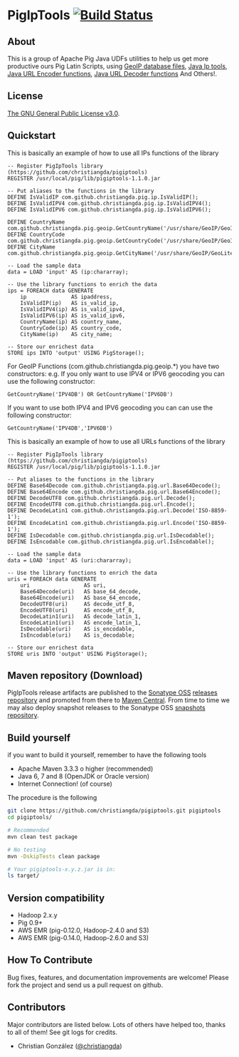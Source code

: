 # PigIpTools [![Build Status](https://travis-ci.org/christiangda/pigiptools.png)](https://travis-ci.org/christiangda/pigiptools)

## About
This is a group of Apache Pig Java UDFs utilities to help us get more productive ours Pig Latin Scripts, using
[GeoIP database files](http://dev.maxmind.com/geoip/legacy/downloadable/),
[Java Ip tools](http://docs.oracle.com/javase/7/docs/api/java/net/InetAddress.html),
[Java URL Encoder functions](http://docs.oracle.com/javase/7/docs/api/java/net/URLEncoder.html),
[Java URL Decoder functions](http://docs.oracle.com/javase/7/docs/api/java/net/URLDecoder.html) And Others!.

## License
[The GNU General Public License v3.0](http://www.gnu.org/licenses/gpl-3.0.en.html).

## Quickstart
This is basically an example of how to use all IPs functions of the library
```PigLatin
-- Register PigIpTools library (https://github.com/christiangda/pigiptools)
REGISTER /usr/local/pig/lib/pigiptools-1.1.0.jar

-- Put aliases to the functions in the library
DEFINE IsValidIP com.github.christiangda.pig.ip.IsValidIP();
DEFINE IsValidIPV4 com.github.christiangda.pig.ip.IsValidIPV4();
DEFINE IsValidIPV6 com.github.christiangda.pig.ip.IsValidIPV6();

DEFINE CountryName com.github.christiangda.pig.geoip.GetCountryName('/usr/share/GeoIP/GeoIP.dat','/usr/share/GeoIP/GeoIPv6.dat');
DEFINE CountryCode com.github.christiangda.pig.geoip.GetCountryCode('/usr/share/GeoIP/GeoIP.dat','/usr/share/GeoIP/GeoIPv6.dat');
DEFINE CityName com.github.christiangda.pig.geoip.GetCityName('/usr/share/GeoIP/GeoLiteCity.dat','/usr/share/GeoIP/GeoLiteCityv6.dat');

-- Load the sample data
data = LOAD 'input' AS (ip:chararray);

-- Use the library functions to enrich the data
ips = FOREACH data GENERATE
    ip              AS ipaddress,
    IsValidIP(ip)   AS is_valid_ip,
    IsValidIPV4(ip) AS is_valid_ipv4,
    IsValidIPV6(ip) AS is_valid_ipv6,
    CountryName(ip) AS country_name,
    CountryCode(ip) AS country_code,
    CityName(ip)    AS city_name;

-- Store our enrichest data
STORE ips INTO 'output' USING PigStorage();
```
For GeoIP Functions (com.github.christiangda.pig.geoip.*) you have two constructors: e.g.
If you only want to use IPV4 or IPV6 geocoding you can use the following constructor:
```
GetCountryName('IPV4DB') OR GetCountryName('IPV6DB')
```
If you want to use both IPV4 and IPV6 geocoding you can can use the following constructor:
```
GetCountryName('IPV4DB','IPV6DB')
```

This is basically an example of how to use all URLs functions of the library
```PigLatin
-- Register PigIpTools library (https://github.com/christiangda/pigiptools)
REGISTER /usr/local/pig/lib/pigiptools-1.1.0.jar

-- Put aliases to the functions in the library
DEFINE Base64Decode com.github.christiangda.pig.url.Base64Decode();
DEFINE Base64Encode com.github.christiangda.pig.url.Base64Encode();
DEFINE DecodeUTF8 com.github.christiangda.pig.url.Decode();
DEFINE EncodeUTF8 com.github.christiangda.pig.url.Encode();
DEFINE DecodeLatin1 com.github.christiangda.pig.url.Decode('ISO-8859-1');
DEFINE EncodeLatin1 com.github.christiangda.pig.url.Encode('ISO-8859-1');
DEFINE IsDecodable com.github.christiangda.pig.url.IsDecodable();
DEFINE IsEncodable com.github.christiangda.pig.url.IsEncodable();

-- Load the sample data
data = LOAD 'input' AS (uri:chararray);

-- Use the library functions to enrich the data
uris = FOREACH data GENERATE
    uri                 AS uri,
    Base64Decode(uri)   AS base_64_decode,
    Base64Encode(uri)   AS base_64_encode,
    DecodeUTF8(uri)     AS decode_utf_8,
    EncodeUTF8(uri)     AS encode_utf_8,
    DecodeLatin1(uri)   AS decode_latin_1,
    EncodeLatin1(uri)   AS encode_latin_1,
    IsDecodable(uri)    AS is_encodable,
    IsEncodable(uri)    AS is_decodable;

-- Store our enrichest data
STORE uris INTO 'output' USING PigStorage();
```

## Maven repository (Download)
PigIpTools release artifacts are published to the [Sonatype OSS](https://oss.sonatype.org/) [releases repository](https://oss.sonatype.org/service/local/staging/deploy/maven2) and promoted from there to [Maven Central](http://search.maven.org/).
From time to time we may also deploy snapshot releases to the Sonatype OSS [snapshots repository](https://oss.sonatype.org/content/repositories/snapshots).

## Build yourself
if you want to build it yourself, remember to have the following tools
- Apache Maven 3.3.3 o higher (recommended)
- Java 6, 7 and 8 (OpenJDK  or Oracle version)
- Internet Connection! (of course)

The procedure is the following
```bash
git clone https://github.com/christiangda/pigiptools.git pigiptools
cd pigiptools/

# Recommended
mvn clean test package

# No testing
mvn -DskipTests clean package

# Your pigiptools-x.y.z.jar is in:
ls target/
```

## Version compatibility
- Hadoop 2.x.y
- Pig 0.9+
- AWS EMR (pig-0.12.0, Hadoop-2.4.0 and S3)
- AWS EMR (pig-0.14.0, Hadoop-2.6.0 and S3)

## How To Contribute
Bug fixes, features, and documentation improvements are welcome! Please fork the project and send us a pull request on github.

## Contributors
Major contributors are listed below. Lots of others have helped too, thanks to all of them!
See git logs for credits.
- Christian González ([@christiangda](https://twitter.com/christiangda))
